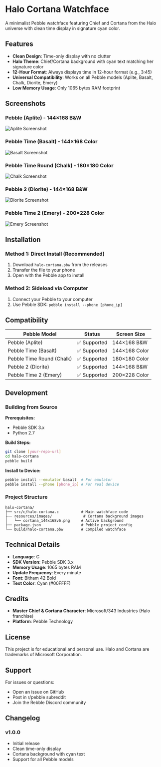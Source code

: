 # Halo Cortana Watchface

A minimalist Pebble watchface featuring Chief and Cortana from the Halo universe with clean time display in signature cyan color.

## Features

- **Clean Design**: Time-only display with no clutter
- **Halo Theme**: Chief/Cortana background with cyan text matching her signature color
- **12-Hour Format**: Always displays time in 12-hour format (e.g., 3:45)
- **Universal Compatibility**: Works on all Pebble models (Aplite, Basalt, Chalk, Diorite, Emery)
- **Low Memory Usage**: Only 1065 bytes RAM footprint

## Screenshots

### Pebble (Aplite) - 144×168 B&W
![Aplite Screenshot](aplite.png)

### Pebble Time (Basalt) - 144×168 Color
![Basalt Screenshot](basalt.png)

### Pebble Time Round (Chalk) - 180×180 Color
![Chalk Screenshot](chalk.png)

### Pebble 2 (Diorite) - 144×168 B&W
![Diorite Screenshot](diorite.png)

### Pebble Time 2 (Emery) - 200×228 Color
![Emery Screenshot](emery.png)

## Installation

### Method 1: Direct Install (Recommended)
1. Download `halo-cortana.pbw` from the releases
2. Transfer the file to your phone
3. Open with the Pebble app to install

### Method 2: Sideload via Computer
1. Connect your Pebble to your computer
2. Use Pebble SDK: `pebble install --phone [phone_ip]`

## Compatibility

| Pebble Model | Status | Screen Size |
|--------------|--------|-------------|
| Pebble (Aplite) | ✅ Supported | 144×168 B&W |
| Pebble Time (Basalt) | ✅ Supported | 144×168 Color |
| Pebble Time Round (Chalk) | ✅ Supported | 180×180 Color |
| Pebble 2 (Diorite) | ✅ Supported | 144×168 B&W |
| Pebble Time 2 (Emery) | ✅ Supported | 200×228 Color |

## Development

### Building from Source

**Prerequisites:**
- Pebble SDK 3.x
- Python 2.7

**Build Steps:**
```bash
git clone [your-repo-url]
cd halo-cortana
pebble build
```

**Install to Device:**
```bash
pebble install --emulator basalt  # For emulator
pebble install --phone [phone_ip] # For real device
```

### Project Structure
```
halo-cortana/
├── src/c/halo-cortana.c          # Main watchface code
├── resources/images/              # Cortana background images
│   └── cortana_144x168v6.png     # Active background
├── package.json                  # Pebble project config
└── build/halo-cortana.pbw        # Compiled watchface
```

## Technical Details

- **Language**: C
- **SDK Version**: Pebble SDK 3.x
- **Memory Usage**: 1065 bytes RAM
- **Update Frequency**: Every minute
- **Font**: Bitham 42 Bold
- **Text Color**: Cyan (#00FFFF)

## Credits

- **Master Chief & Cortana Character**: Microsoft/343 Industries (Halo franchise)
- **Platform**: Pebble Technology

## License

This project is for educational and personal use. Halo and Cortana are trademarks of Microsoft Corporation.

## Support

For issues or questions:
- Open an issue on GitHub
- Post in r/pebble subreddit
- Join the Rebble Discord community

## Changelog

### v1.0.0
- Initial release
- Clean time-only display
- Cortana background with cyan text
- Support for all Pebble models